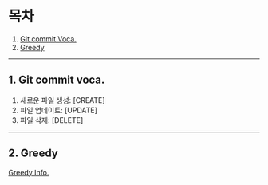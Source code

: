# 목차

1. [Git commit Voca.](#git-commit-voca.)
2. [Greedy](#Greedy)

---

## 1. Git commit voca. 


1. 새로운 파일 생성: [CREATE]<br>
2. 파일 업데이트: [UPDATE]<br>
3. 파일 삭제: [DELETE]<br>

---

## 2. Greedy



[Greedy Info.](./Greedy/README.md)
